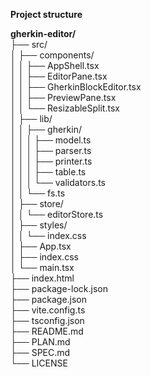 **Project structure**  

**gherkin-editor/**  
├── src/  
│   ├── components/  
│   │   ├── AppShell.tsx  
│   │   ├── EditorPane.tsx  
│   │   ├── GherkinBlockEditor.tsx  
│   │   ├── PreviewPane.tsx  
│   │   └── ResizableSplit.tsx  
│   ├── lib/  
│   │   ├── gherkin/  
│   │   │   ├── model.ts  
│   │   │   ├── parser.ts  
│   │   │   ├── printer.ts  
│   │   │   ├── table.ts  
│   │   │   └── validators.ts  
│   │   └── fs.ts  
│   ├── store/  
│   │   └── editorStore.ts  
│   ├── styles/  
│   │   └── index.css  
│   ├── App.tsx  
│   ├── index.css  
│   └── main.tsx  
├── index.html  
├── package-lock.json  
├── package.json  
├── vite.config.ts    
├── tsconfig.json  
├── README.md  
├── PLAN.md  
├── SPEC.md  
└── LICENSE 

